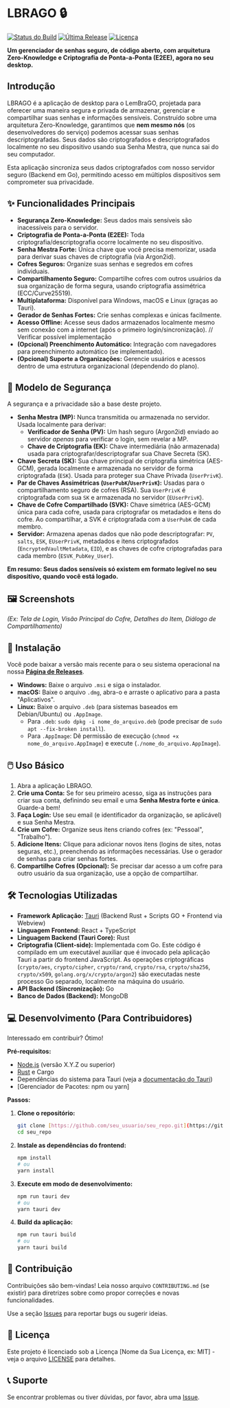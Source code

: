 # LBRAGO 🔒

[![Status do Build](https://img.shields.io/github/actions/workflow/status/sanisamoj/LBRAGO.git/build.yml?branch=main)](https://github.com/sanisamoj/LBRAGO.git/actions)
[![Última Release](https://img.shields.io/github/v/release/sanisamoj/LBRAGO.git)](https://github.com/sanisamoj/LBRAGO.git/releases/latest)
[![Licença](https://img.shields.io/github/license/sanisamoj/LBRAGO.git)](LICENSE)

**Um gerenciador de senhas seguro, de código aberto, com arquitetura Zero-Knowledge e Criptografia de Ponta-a-Ponta (E2EE), agora no seu desktop.**

## Introdução

LBRAGO é a aplicação de desktop para o LemBraGO, projetada para oferecer uma maneira segura e privada de armazenar, gerenciar e compartilhar suas senhas e informações sensíveis. Construído sobre uma arquitetura Zero-Knowledge, garantimos que **nem mesmo nós** (os desenvolvedores do serviço) podemos acessar suas senhas descriptografadas. Seus dados são criptografados e descriptografados localmente no seu dispositivo usando sua Senha Mestra, que nunca sai do seu computador.

Esta aplicação sincroniza seus dados criptografados com nosso servidor seguro (Backend em Go), permitindo acesso em múltiplos dispositivos sem comprometer sua privacidade.

## ✨ Funcionalidades Principais

* **Segurança Zero-Knowledge:** Seus dados mais sensíveis são inacessíveis para o servidor.
* **Criptografia de Ponta-a-Ponta (E2EE):** Toda criptografia/descriptografia ocorre localmente no seu dispositivo.
* **Senha Mestra Forte:** Única chave que você precisa memorizar, usada para derivar suas chaves de criptografia (via Argon2id).
* **Cofres Seguros:** Organize suas senhas e segredos em cofres individuais.
* **Compartilhamento Seguro:** Compartilhe cofres com outros usuários da sua organização de forma segura, usando criptografia assimétrica (ECC/Curve25519).
* **Multiplataforma:** Disponível para Windows, macOS e Linux (graças ao Tauri).
* **Gerador de Senhas Fortes:** Crie senhas complexas e únicas facilmente.
* **Acesso Offline:** Acesse seus dados armazenados localmente mesmo sem conexão com a internet (após o primeiro login/sincronização). // Verificar possível implementação
* **(Opcional) Preenchimento Automático:** Integração com navegadores para preenchimento automático (se implementado).
* **(Opcional) Suporte a Organizações:** Gerencie usuários e acessos dentro de uma estrutura organizacional (dependendo do plano).

## 🔐 Modelo de Segurança

A segurança e a privacidade são a base deste projeto.

* **Senha Mestra (MP):** Nunca transmitida ou armazenada no servidor. Usada localmente para derivar:
    * **Verificador de Senha (PV):** Um hash seguro (Argon2id) enviado ao servidor *apenas* para verificar o login, sem revelar a MP.
    * **Chave de Criptografia (EK):** Chave intermediária (não armazenada) usada para criptografar/descriptografar sua Chave Secreta (SK).
* **Chave Secreta (SK):** Sua chave principal de criptografia simétrica (AES-GCM), gerada localmente e armazenada no servidor de forma criptografada (`ESK`). Usada para proteger sua Chave Privada (`UserPrivK`).
* **Par de Chaves Assimétricas (`UserPubK`/`UserPrivK`):** Usadas para o compartilhamento seguro de cofres (RSA). Sua `UserPrivK` é criptografada com sua `SK` e armazenada no servidor (`EUserPrivK`).
* **Chave de Cofre Compartilhado (SVK):** Chave simétrica (AES-GCM) única para cada cofre, usada para criptografar os metadados e itens do cofre. Ao compartilhar, a SVK é criptografada com a `UserPubK` de cada membro.
* **Servidor:** Armazena apenas dados que não pode descriptografar: `PV`, `salts`, `ESK`, `EUserPrivK`, metadados e itens criptografados (`EncryptedVaultMetadata`, `EID`), e as chaves de cofre criptografadas para cada membro (`ESVK_PubKey_User`).

**Em resumo: Seus dados sensíveis só existem em formato legível no seu dispositivo, quando você está logado.**

## 🖼️ Screenshots

*(Ex: Tela de Login, Visão Principal do Cofre, Detalhes do Item, Diálogo de Compartilhamento)*

## 🚀 Instalação

Você pode baixar a versão mais recente para o seu sistema operacional na nossa [**Página de Releases**](https://github.com/seu_usuario/seu_repo/releases/latest).

* **Windows:** Baixe o arquivo `.msi` e siga o instalador.
* **macOS:** Baixe o arquivo `.dmg`, abra-o e arraste o aplicativo para a pasta "Aplicativos".
* **Linux:** Baixe o arquivo `.deb` (para sistemas baseados em Debian/Ubuntu) ou `.AppImage`.
    * Para `.deb`: `sudo dpkg -i nome_do_arquivo.deb` (pode precisar de `sudo apt --fix-broken install`).
    * Para `.AppImage`: Dê permissão de execução (`chmod +x nome_do_arquivo.AppImage`) e execute (`./nome_do_arquivo.AppImage`).

## 🖱️ Uso Básico

1.  Abra a aplicação LBRAGO.
2.  **Crie uma Conta:** Se for seu primeiro acesso, siga as instruções para criar sua conta, definindo seu email e uma **Senha Mestra forte e única**. Guarde-a bem!
3.  **Faça Login:** Use seu email (e identificador da organização, se aplicável) e sua Senha Mestra.
4.  **Crie um Cofre:** Organize seus itens criando cofres (ex: "Pessoal", "Trabalho").
5.  **Adicione Itens:** Clique para adicionar novos itens (logins de sites, notas seguras, etc.), preenchendo as informações necessárias. Use o gerador de senhas para criar senhas fortes.
6.  **Compartilhe Cofres (Opcional):** Se precisar dar acesso a um cofre para outro usuário da sua organização, use a opção de compartilhar.

## 🛠️ Tecnologias Utilizadas

* **Framework Aplicação:** [Tauri](https://tauri.app/) (Backend Rust + Scripts GO + Frontend via Webview)
* **Linguagem Frontend:** React + TypeScript
* **Linguagem Backend (Tauri Core):** Rust
* **Criptografia (Client-side):** Implementada com Go. Este código é compilado em um executável auxiliar que é invocado pela aplicação Tauri a partir do frontend JavaScript.
As operações criptográficas (`crypto/aes`, `crypto/cipher`, `crypto/rand`, `crypto/rsa`, `crypto/sha256`, `crypto/x509`, `golang.org/x/crypto/argon2`) são executadas neste processo Go separado, localmente na máquina do usuário.
* **API Backend (Sincronização):** Go
* **Banco de Dados (Backend):** MongoDB

## 💻 Desenvolvimento (Para Contribuidores)

Interessado em contribuir? Ótimo!

**Pré-requisitos:**

* [Node.js](https://nodejs.org/) (versão X.Y.Z ou superior)
* [Rust](https://www.rust-lang.org/tools/install) e Cargo
* Dependências do sistema para Tauri (veja a [documentação do Tauri](https://tauri.app/v1/guides/getting-started/prerequisites))
* [Gerenciador de Pacotes: npm ou yarn]

**Passos:**

1.  **Clone o repositório:**
    ```bash
    git clone [https://github.com/seu_usuario/seu_repo.git](https://github.com/seu_usuario/seu_repo.git)
    cd seu_repo
    ```
2.  **Instale as dependências do frontend:**
    ```bash
    npm install
    # ou
    yarn install
    ```
3.  **Execute em modo de desenvolvimento:**
    ```bash
    npm run tauri dev
    # ou
    yarn tauri dev
    ```
4.  **Build da aplicação:**
    ```bash
    npm run tauri build
    # ou
    yarn tauri build
    ```

## 🤝 Contribuição

Contribuições são bem-vindas! Leia nosso arquivo `CONTRIBUTING.md` (se existir) para diretrizes sobre como propor correções e novas funcionalidades.

Use a seção [Issues](https://github.com/seu_usuario/seu_repo/issues) para reportar bugs ou sugerir ideias.

## 📄 Licença

Este projeto é licenciado sob a Licença [Nome da Sua Licença, ex: MIT] - veja o arquivo [LICENSE](LICENSE) para detalhes.

## 📞 Suporte

Se encontrar problemas ou tiver dúvidas, por favor, abra uma [Issue](https://github.com/seu_usuario/seu_repo/issues).